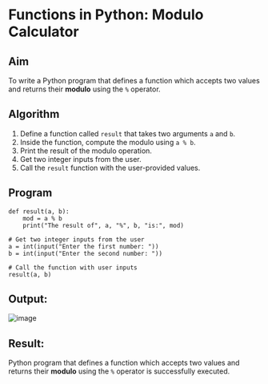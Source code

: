 # Functions in Python: Modulo Calculator

## Aim
To write a Python program that defines a function which accepts two values and returns their **modulo** using the `%` operator.

## Algorithm
1. Define a function called `result` that takes two arguments `a` and `b`.
2. Inside the function, compute the modulo using `a % b`.
3. Print the result of the modulo operation.
4. Get two integer inputs from the user.
5. Call the `result` function with the user-provided values.

## Program
```
def result(a, b):
    mod = a % b
    print("The result of", a, "%", b, "is:", mod)

# Get two integer inputs from the user
a = int(input("Enter the first number: "))
b = int(input("Enter the second number: "))

# Call the function with user inputs
result(a, b)
```

## Output:
![image](https://github.com/user-attachments/assets/4f18dde1-2d46-42e1-a810-fd523078348f)




## Result:
Python program that defines a function which accepts two values and returns their **modulo** using the `%` operator is successfully executed.
